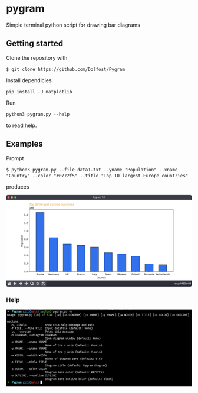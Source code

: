 # pygram
Simple terminal python script for drawing bar diagrams
## Getting started
Clone the repository with 
```
$ git clone https://github.com/Dolfost/Pygram
```
Install dependicies
```
pip install -U matplotlib
```
Run
```
python3 pygram.py --help
```
to read help.
## Examples
Prompt
```
$ python3 pygram.py --file data1.txt --yname "Population" --xname "Country" --color "#0772f5" --title "Top 10 largest Europe countries" 
```

produces

![App](images/app.png)
### Help
![Help](images/help.png)
